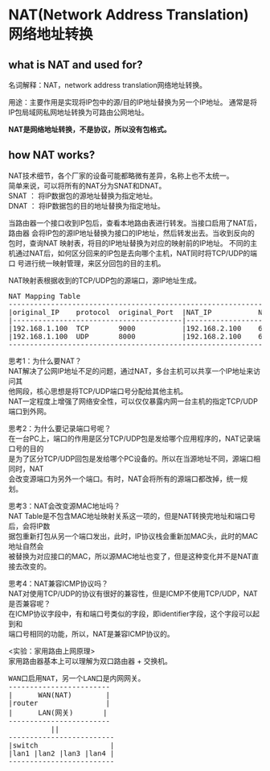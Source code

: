 # NAT(Network Address Translation)网络地址转换    

## what is NAT and used for?
名词解释：NAT，network address translation网络地址转换。

用途：主要作用是实现将IP包中的源/目的IP地址替换为另一个IP地址。
通常是将IP包局域网私网地址转换为可路由公网地址。

**NAT是网络地址转换，不是协议，所以没有包格式。**

## how NAT works?
NAT技术细节，各个厂家的设备可能都略微有差异，名称上也不太统一。    
简单来说，可以将所有的NAT分为SNAT和DNAT。    
SNAT ： 将IP数据包的源地址替换为指定地址。    
DNAT ： 将IP数据包的目的地址替换为指定地址。    

当路由器一个接口收到IP包后，查看本地路由表进行转发。当接口启用了NAT后，路由器
会将IP包的源IP地址替换为接口的IP地址，然后转发出去。当收到反向的包时，查询NAT
映射表，将目的IP地址替换为对应的映射前的IP地址。
不同的主机通过NAT后，如何区分回来的IP包是去向哪个主机，NAT同时将TCP/UDP的端口
号进行统一映射管理，来区分回包的目的主机。

NAT映射表根据收到的TCP/UDP包的源端口，源IP地址生成。
<pre>
NAT Mapping Table
-------------------------------------------------------------------
|original_IP    protocol  original_Port  |NAT_IP           NAT_Port
|----------------------------------------|----------------------------
|192.168.1.100  TCP       9000           |192.168.2.100    6000
|192.168.1.100  UDP       8000           |192.168.2.100    6001
--------------------------------------------------------------------
</pre>
  
思考1：为什么要NAT？  
NAT解决了公网IP地址不足的问题，通过NAT，多台主机可以共享一个IP地址来访问其  
他网段，核心思想是将TCP/UDP端口号分配给其他主机。  
NAT一定程度上增强了网络安全性，可以仅仅暴露内网一台主机的指定TCP/UDP端口到外网。  
  
思考2：为什么要记录端口号呢？    
在一台PC上，端口的作用是区分TCP/UDP包是发给哪个应用程序的，NAT记录端口号的目的    
是为了区分TCP/UDP回包是发给哪个PC设备的。所以在当源地址不同，源端口相同时，NAT    
会改变源端口为另外一个端口。有时，NAT会将所有的源端口都改掉，统一规划。    
  
思考3：NAT会改变源MAC地址吗？    
NAT Table是不包含MAC地址映射关系这一项的，但是NAT转换完地址和端口号后，会将IP数    
据包重新打包从另一个端口发出，此时，IP协议栈会重新加MAC头，此时的MAC地址自然会    
被替换为对应接口的MAC，所以源MAC地址也变了，但是这种变化并不是NAT直接去改变的。      
  
思考4：NAT兼容ICMP协议吗？  
NAT对使用TCP/UDP的协议有很好的兼容性，但是ICMP不使用TCP/UDP，NAT是否兼容呢？  
在ICMP协议字段中，有和端口号类似的字段，即identifier字段，这个字段可以起到和  
端口号相同的功能，所以，NAT是兼容ICMP协议的。  
  
<实验：家用路由上网原理>    
家用路由器基本上可以理解为双口路由器 + 交换机。
<pre>
WAN口启用NAT，另一个LAN口是内网网关。
------------------------
|      WAN(NAT)        |
|router                |
|      LAN(网关)       |
------------------------
          ||
-------------------------
|switch                 |
|lan1 |lan2 |lan3 |lan4 |
-------------------------
</pre>
